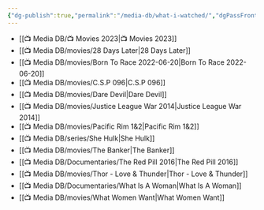```yaml
---
{"dg-publish":true,"permalink":"/media-db/what-i-watched/","dgPassFrontmatter":true,"noteIcon":"3","created":"2023-11-14T21:08:39.641+05:30","updated":"2023-12-30T21:48:17.891+05:30"}
---
```




- [[📺 Media DB/📺 Movies 2023\|📺 Movies 2023]]
- [[📺 Media DB/movies/28 Days Later\|28 Days Later]]
- [[📺 Media DB/movies/Born To Race 2022-06-20\|Born To Race 2022-06-20]]
- [[📺 Media DB/movies/C.S.P 096\|C.S.P 096]]
- [[📺 Media DB/movies/Dare Devil\|Dare Devil]]
- [[📺 Media DB/movies/Justice League War 2014\|Justice League War 2014]]
- [[📺 Media DB/movies/Pacific Rim 1&2\|Pacific Rim 1&2]]
- [[📺 Media DB/series/She Hulk\|She Hulk]]
- [[📺 Media DB/movies/The Banker\|The Banker]]
- [[📺 Media DB/Documentaries/The Red Pill 2016\|The Red Pill 2016]]
- [[📺 Media DB/movies/Thor - Love & Thunder\|Thor - Love & Thunder]]
- [[📺 Media DB/Documentaries/What Is A Woman\|What Is A Woman]]
- [[📺 Media DB/movies/What Women Want\|What Women Want]]

